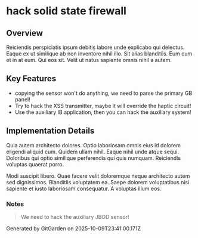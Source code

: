 # hack solid state firewall

## Overview
Reiciendis perspiciatis ipsum debitis labore unde explicabo qui delectus. Eaque ex ut similique ab non inventore nihil illo. Sit alias blanditiis. Eum cum et in at eum. Qui eos sit. Velit ut natus sapiente omnis nihil a autem.

## Key Features
- copying the sensor won't do anything, we need to parse the primary GB panel!
- Try to hack the XSS transmitter, maybe it will override the haptic circuit!
- Use the auxiliary IB application, then you can hack the auxiliary system!

## Implementation Details
Quia autem architecto dolores. Optio laboriosam omnis eius id dolorem eligendi aliquid cum. Quidem ullam nihil. Eaque nihil unde atque sequi. Doloribus qui optio similique perferendis qui quis numquam. Reiciendis voluptas quaerat porro.
 Modi suscipit libero. Quae facere velit doloremque neque architecto autem sed dignissimos. Blanditiis voluptatem ea. Saepe dolorem voluptatibus nisi sapiente et iusto laboriosam consequatur. A voluptas illum eos.

### Notes
> We need to hack the auxiliary JBOD sensor!

Generated by GitGarden on 2025-10-09T23:41:00.171Z